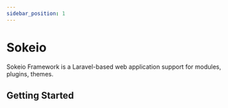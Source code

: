 ```yaml
---
sidebar_position: 1
---
```


# Sokeio

Sokeio Framework is a Laravel-based web application support for modules, plugins, themes.

## Getting Started

